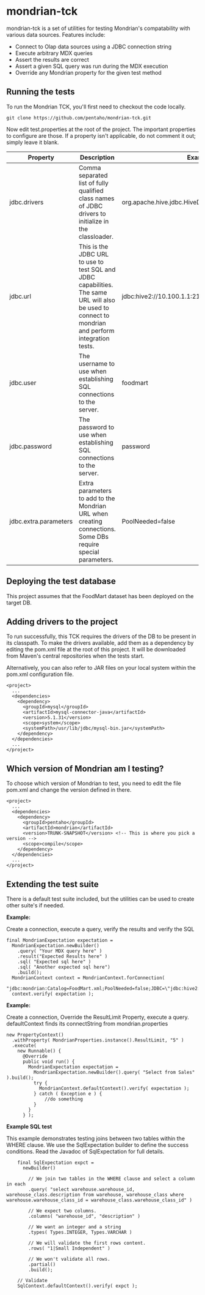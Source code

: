 

mondrian-tck
===================

mondrian-tck is a set of utilities for testing Mondrian's compatability with various data sources.  Features include:

* Connect to Olap data sources using a JDBC connection string
* Execute arbitrary MDX queries
* Assert the results are correct
* Assert a given SQL query was run during the MDX execution
* Override any Mondrian property for the given test method 

Running the tests
-----------------

To run the Mondrian TCK, you'll first need to checkout the code locally.

```
git clone https://github.com/pentaho/mondrian-tck.git
```

Now edit test.properties at the root of the project. The important properties to configure are those. If a property isn't applicable, do not comment it out; simply leave it blank.

Property | Description | Example
--- | --- | ---
jdbc.drivers | Comma separated list of fully qualified class names of JDBC drivers to initialize in the classloader. | org.apache.hive.jdbc.HiveDriver[,com.example.Driver]
jdbc.url | This is the JDBC URL to use to test SQL and JDBC capabilities. The same URL will also be used to connect to mondrian and perform integration tests. | jdbc:hive2://10.100.1.1:21050/;auth=noSasl
jdbc.user | The username to use when establishing SQL connections to the server. | foodmart
jdbc.password | The password to use when establishing SQL connections to the server. | password
jdbc.extra.parameters | Extra parameters to add to the Mondrian URL when creating connections. Some DBs require special parameters. | PoolNeeded=false


Deploying the test database
---------------------------

This project assumes that the FoodMart dataset has been deployed on the target DB.


Adding drivers to the project
-----------------------------
To run successfully, this TCK requires the drivers of the DB to be present in its classpath. To make the drivers available, add them as a dependency by editing the pom.xml file at the root of this project. It will be downloaded from Maven's central repositories when the tests start.

Alternatively, you can also refer to JAR files on your local system within the pom.xml configuration file.

```
<project>
  ...
  <dependencies>
    <dependency>
      <groupId>mysql</groupId>
      <artifactId>mysql-connector-java</artifactId>
      <version>5.1.31</version>
      <scope>system</scope>
      <systemPath>/usr/lib/jdbc/mysql-bin.jar</systemPath>
    </dependency>
  </dependencies>
  ...
</project>
```

Which version of Mondrian am I testing?
-----------------------------
To choose which version of Mondrian to test, you need to edit the file pom.xml and change the version defined in there.

```
<project>
  ...
  <dependencies>
    <dependency>
      <groupId>pentaho</groupId>
      <artifactId>mondrian</artifactId>
      <version>TRUNK-SNAPSHOT</version> <!-- This is where you pick a version -->
      <scope>compile</scope>
    </dependency>
  </dependencies>
  ...
</project>
```


Extending the test suite
------------------------

There is a default test suite included, but the utilities can be used to create other suite's if needed.

**Example:** 

Create a connection, execute a query, verify the results and verify the SQL
```
final MondrianExpectation expectation =
  MondrianExpectation.newBuilder()
    .query( "Your MDX query here" )
    .result("Expected Results here" )
    .sql( "Expected sql here" )
    .sql( "Another expected sql here")
    .build();
  MondrianContext context = MondrianContext.forConnection(
    "jdbc:mondrian:Catalog=FoodMart.xml;PoolNeeded=false;JDBC=\"jdbc:hive2://host/;auth=noSasl;\"");
  context.verify( expectation );
```

**Example:** 

Create a connection, Override the ResultLimit Property, execute a query.  defaultContext finds its connectString from mondrian.properties
```
new PropertyContext()
  .withProperty( MondrianProperties.instance().ResultLimit, "5" )
  .execute(
    new Runnable() {
      @Override
      public void run() {
        MondrianExpectation expectation = 
          MondrianExpectation.newBuilder().query( "Select from Sales" ).build();
          try {
            MondrianContext.defaultContext().verify( expectation );
          } catch ( Exception e ) {
              //do something
          }
        }
      } );
```

**Example SQL test**

This example demonstrates testing joins between two tables within the WHERE clause. We use the SqlExpectation builder to define the success conditions. Read the Javadoc of SqlExpectation for full details.
```
    final SqlExpectation expct =
      newBuilder()

        // We join two tables in the WHERE clause and select a column in each
        .query( "select warehouse.warehouse_id, warehouse_class.description from warehouse, warehouse_class where warehouse.warehouse_class_id = warehouse_class.warehouse_class_id" )

        // We expect two columns.
        .columns( "warehouse_id", "description" )

        // We want an integer and a string
        .types( Types.INTEGER, Types.VARCHAR )

        // We will validate the first rows content.
        .rows( "1|Small Independent" )

        // We won't validate all rows.
        .partial()
        .build();

    // Validate
    SqlContext.defaultContext().verify( expct );
```
